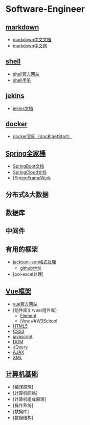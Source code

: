 # Software-Engineer
## [markdown](./markdown)
- [markdown中文文档](https://markdown-zh.readthedocs.io/en/latest/blockelements/)
- [markdown中文网](http://markdown.p2hp.com/basic-syntax/)
## [shell](./shell)
- [shell官方网站](https://www.shell.com/)
- [shell手册](http://shouce.jb51.net/shell/)
## [jekins](./jekins)
- [jekins文档](https://www.jenkins.io/zh/doc/)
## [docker](./docker)
- [docker官网（doc和getStart）](https://www.docker.com/) 
## [Spring全家桶](./spring)
- [SpringBoot文档](https://docs.spring.io/spring-boot/docs/current/reference/html/)
- [SpringCloud文档](https://docs.spring.io/spring-cloud/docs/current/reference/html/)
- [Sp[ringFrameWork](https://docs.spring.io/spring-framework/docs/current/reference/html/)
## 分布式&大数据
## 数据库
## 中间件
## 有用的框架
  - [jackson-json格式处理](./jackson)
    - [github地址](https://github.com/FasterXML/jackson-docs) 
  - [poi-excel处理]
## [Vue框架](./vue)
- [vue官方网站](https://cn.vuejs.org/v2/api/)
- [组件库](./vue/组件库）
  -  [Element](https://element-plus.gitee.io/#/zh-CN/guide/design)
  -  [iVew](http://v1.iviewui.com/)
##[W3School](./W3)
- [HTML5](./W3/HTML5)
- [CSS3](./W3/CSS3)
- [javascript](./w3/javascript)
- [DOM](./w3/DOM)
- [JQuery](./w3/jQUery)
- [AJAX](./w3/AJAX)
- [XML](./w3/XML)
## [计算机基础](./计算机基础)
- [编译原理]
- [计算机网络]
- [计算机组成原理]
- [操作系统]
- [数据库]
- [数据结构]
